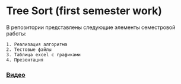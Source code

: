 # Tree Sort (first semester work)
В репозитории представлены следующие элементы семестровой работы:
```
1. Реализация алгоритма
2. Тестовые файлы
3. Таблица excel с графиками
4. Презентация
```
### [Видео](https://youtu.be/aUGHBXKqmRc)
